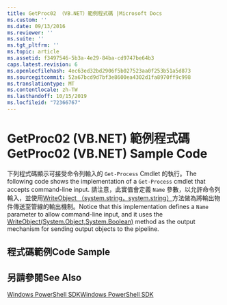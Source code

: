 ```yaml
---
title: GetProc02 （VB.NET）範例程式碼 |Microsoft Docs
ms.custom: ''
ms.date: 09/13/2016
ms.reviewer: ''
ms.suite: ''
ms.tgt_pltfrm: ''
ms.topic: article
ms.assetid: f3497546-5b3a-4e29-84ba-cd9747be64b3
caps.latest.revision: 6
ms.openlocfilehash: 4ec63ed32bd2906f5b027523aa0f253b51a5d873
ms.sourcegitcommit: 52a67bcd9d7bf3e8600ea4302d1fa8970ff9c998
ms.translationtype: MT
ms.contentlocale: zh-TW
ms.lasthandoff: 10/15/2019
ms.locfileid: "72366767"
---
```

# <a name="getproc02-vbnet-sample-code"></a><span data-ttu-id="16f72-102">GetProc02 (VB.NET) 範例程式碼</span><span class="sxs-lookup"><span data-stu-id="16f72-102">GetProc02 (VB.NET) Sample Code</span></span>

<span data-ttu-id="16f72-103">下列程式碼顯示可接受命令列輸入的 `Get-Process` Cmdlet 的執行。</span><span class="sxs-lookup"><span data-stu-id="16f72-103">The following code shows the implementation of a `Get-Process` cmdlet that accepts command-line input.</span></span> <span data-ttu-id="16f72-104">請注意，此實值會定義 `Name` 參數，以允許命令列輸入，並使用[WriteObject （system.string，system.string）](/dotnet/api/system.management.automation.cmdlet.writeobject?view=pscore-6.2.0#System_Management_Automation_Cmdlet_WriteObject_System_Object_System_Boolean_)方法做為將輸出物件傳送至管線的輸出機制。</span><span class="sxs-lookup"><span data-stu-id="16f72-104">Notice that this implementation defines a `Name` parameter to allow command-line input, and it uses the [WriteObject(System.Object,System.Boolean)](/dotnet/api/system.management.automation.cmdlet.writeobject?view=pscore-6.2.0#System_Management_Automation_Cmdlet_WriteObject_System_Object_System_Boolean_) method as the output mechanism for sending output objects to the pipeline.</span></span>

## <a name="code-sample"></a><span data-ttu-id="16f72-105">程式碼範例</span><span class="sxs-lookup"><span data-stu-id="16f72-105">Code Sample</span></span>

<!-- TODO!!!: review snippet reference  [!CODE [Msh_samplesgetproc02#getproc02vball](Msh_samplesgetproc02#getproc02vball)]  -->

## <a name="see-also"></a><span data-ttu-id="16f72-106">另請參閱</span><span class="sxs-lookup"><span data-stu-id="16f72-106">See Also</span></span>

[<span data-ttu-id="16f72-107">Windows PowerShell SDK</span><span class="sxs-lookup"><span data-stu-id="16f72-107">Windows PowerShell SDK</span></span>](../windows-powershell-reference.md)
